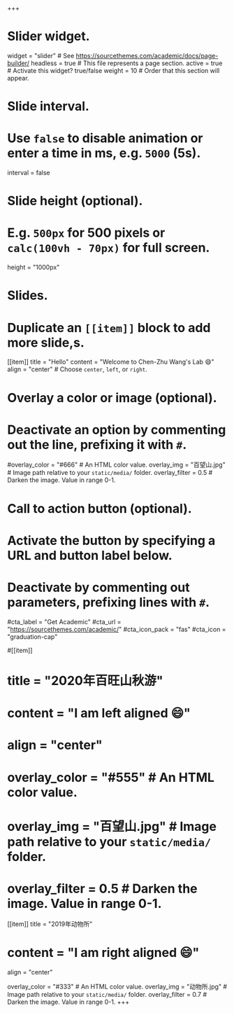 +++
# Slider widget.
widget = "slider"  # See https://sourcethemes.com/academic/docs/page-builder/
headless = true  # This file represents a page section.
active = true  # Activate this widget? true/false
weight = 10  # Order that this section will appear.

# Slide interval.
# Use `false` to disable animation or enter a time in ms, e.g. `5000` (5s).
interval = false

# Slide height (optional).
# E.g. `500px` for 500 pixels or `calc(100vh - 70px)` for full screen.
height = "1000px"

# Slides.
# Duplicate an `[[item]]` block to add more slide,s.
[[item]]
  title = "Hello"
  content = "Welcome to Chen-Zhu Wang's Lab :smile:"
  align = "center"  # Choose `center`, `left`, or `right`.

  # Overlay a color or image (optional).
  #   Deactivate an option by commenting out the line, prefixing it with `#`.
  #overlay_color = "#666"  # An HTML color value.
  overlay_img = "百望山.jpg"  # Image path relative to your `static/media/` folder.
  overlay_filter = 0.5  # Darken the image. Value in range 0-1.

  # Call to action button (optional).
  #   Activate the button by specifying a URL and button label below.
  #   Deactivate by commenting out parameters, prefixing lines with `#`.
  #cta_label = "Get Academic"
  #cta_url = "https://sourcethemes.com/academic/"
  #cta_icon_pack = "fas"
  #cta_icon = "graduation-cap"

#[[item]]
#  title = "2020年百旺山秋游"
# content = "I am left aligned :smile:"
#  align = "center"
#
# overlay_color = "#555"  # An HTML color value.
#  overlay_img = "百望山.jpg"  # Image path relative to your `static/media/` folder.
#  overlay_filter = 0.5  # Darken the image. Value in range 0-1.

[[item]]
  title = "2019年动物所"
 # content = "I am right aligned :smile:"
  align = "center"

  overlay_color = "#333"  # An HTML color value.
  overlay_img = "动物所.jpg"  # Image path relative to your `static/media/` folder.
  overlay_filter = 0.7  # Darken the image. Value in range 0-1.
+++
